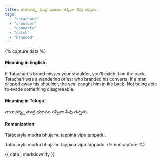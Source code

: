 ```yaml
---
title: తాతాచర్య్ల ముద్ర భుజము తప్పినా వీపు తప్పదు.
tags:
  - "tatachari"
  - "shoulder"
  - "converts"
  - "catch"
  - "branded"
---
```


{% capture data %}
#### Meaning in English:
If Tatachari's brand misses your shoulder, you'll catch it on the back.
Tatachari was a wandering priest who branded his converts. If a man slipped away his shoulder, the seal caught him in the back.
Not being able to evade something disagreeable.

#### Meaning in Telugu:
తాతాచర్య్ల ముద్ర భుజము తప్పినా వీపు తప్పదు.

#### Romanization:
Tātācaryla mudra bhujamu tappinā vīpu tappadu.

Tatacaryla mudra bhujamu tappina vipu tappadu.
{% endcapture %}

{{ data | markdownify }}

